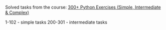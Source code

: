 Solved tasks from the course: [300+ Python Exercises (Simple, Intermediate & Complex)](https://www.udemy.com/course/300-python-exercises-simple-and-complex-with-algorithm)

1-102 - simple tasks
200-301 - intermediate tasks